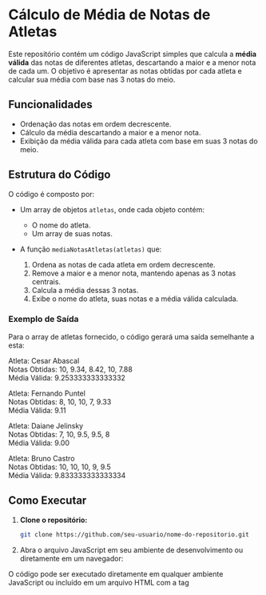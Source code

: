 # Cálculo de Média de Notas de Atletas

Este repositório contém um código JavaScript simples que calcula a **média válida** das notas de diferentes atletas, descartando a maior e a menor nota de cada um. O objetivo é apresentar as notas obtidas por cada atleta e calcular sua média com base nas 3 notas do meio.

## Funcionalidades

- Ordenação das notas em ordem decrescente.
- Cálculo da média descartando a maior e a menor nota.
- Exibição da média válida para cada atleta com base em suas 3 notas do meio.

## Estrutura do Código

O código é composto por:

- Um array de objetos `atletas`, onde cada objeto contém:
  - O nome do atleta.
  - Um array de suas notas.
  
- A função `mediaNotasAtletas(atletas)` que:
  1. Ordena as notas de cada atleta em ordem decrescente.
  2. Remove a maior e a menor nota, mantendo apenas as 3 notas centrais.
  3. Calcula a média dessas 3 notas.
  4. Exibe o nome do atleta, suas notas e a média válida calculada.

### Exemplo de Saída

Para o array de atletas fornecido, o código gerará uma saída semelhante a esta:

Atleta: Cesar Abascal<br> 
Notas Obtidas: 10, 9.34, 8.42, 10, 7.88<br> 
Média Válida: 9.253333333333332<br>

Atleta: Fernando Puntel<br> 
Notas Obtidas: 8, 10, 10, 7, 9.33<br> 
Média Válida: 9.11<br>

Atleta: Daiane Jelinsky<br> 
Notas Obtidas: 7, 10, 9.5, 9.5, 8<br> 
Média Válida: 9.00<br>

Atleta: Bruno Castro<br> 
Notas Obtidas: 10, 10, 10, 9, 9.5<br> 
Média Válida: 9.833333333333334<br>


## Como Executar

1. **Clone o repositório:**

   ```bash
   git clone https://github.com/seu-usuario/nome-do-repositorio.git
   
2. Abra o arquivo JavaScript em seu ambiente de desenvolvimento ou diretamente em um navegador:

O código pode ser executado diretamente em qualquer ambiente JavaScript ou incluído em um arquivo HTML com a tag <script>.

3. Veja o resultado no console do navegador:

Abra o console de desenvolvimento do seu navegador (pressionando F12 ou Ctrl+Shift+I) e veja as saídas no console.
